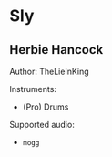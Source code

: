 # Sly

## Herbie Hancock

Author: TheLieInKing


Instruments:

  * (Pro) Drums

Supported audio:

  * `mogg`

